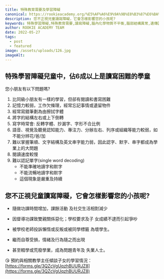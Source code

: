 ```yaml
---
title: 特殊教育需要及學習障礙
canonical: https://rookieacademy.org/%E5%AF%A6%E9%9A%9B%E8%B3%87%E6%BA%90/2022-05-27-%E7%89%B9%E6%AE%8A%E6%95%99%E8%82%B2%E9%9C%80%E8%A6%81%E5%8F%8A%E5%AD%B8%E7%BF%92%E9%9A%9C%E7%A4%99
description: 您不正視兒童讀寫障礙，它會怎樣影響您的小孩呢? 
keywords: 特殊學習障礙,特殊教育需要,讀寫障礙,腦內化學物質不平衡,腦部結構異常,遺傳因素,社會心理,環境因素,學習障礙,自尊受損,強效讀寫訓練,高效能記憶法,喜愛中文學習,喜愛英文學習,社交,情緒,行為,眼神接觸,面部表情,身體動作,與人接觸的正確方式,訓練服務,感覺統合
author: ROOKIE ACADEMY TEAM
date: 2022-05-27
tags:
  - post
  - featured
image: /assets/uploads/126.jpg
imageAlt: 
---
```

## 特殊學習障礙兒童中，佔6成以上是讀寫困難的學童

您小朋友有以下問題嗎?
1. 比同級小朋友有一樣的學習，但郤有閱讀和書寫困難
2. 記憶力較弱，工作欠條理，經常忘記事情或遺留物件
3. 經常寫錯筆劃為由擦拭字體
4. 將字的結構左右或上下倒轉
5. 寫字時常會: 反轉字體、抄漏字、字形不合比例
6. 語音、視覺及聽覺認知能力、專注力、分辦左右、列序或組織等能力較弱，如不能分辨花/爸/加
7. 難以掌握筆順、文字結構及英文串字能力弱，因此認字、默字、串字都成為學業上的大問題
8. 閱讀速度較慢
9. 難以認記單字(single word decoding)
	- 不能準確地讀字和默字
	- 不能流暢地讀字和默字
	- 這個現象是嚴重及持續

## 您不正視兒童讀寫障礙，它會怎樣影響您的小孩呢? 

- 隨做功課時間增加，課餘活動
及社交生活相對減少

- 因督導功課致雙親關係惡化；學校要求及子
女成績不逮而引起爭吵

- 被學校老師投訴懶惰或反叛或被同學標籤
為壞學生。

- 繼而自尊受損，情緒及行為隨之而出現

- 甚至輟學或荒廢學業，成為問題青年及
失業人士。

😘 預約與相關教學主任傾談子女的學習情況：
[https://forms.gle/3QZcVgUqzhBUURJZ8](https://forms.gle/3QZcVgUqzhBUURJZ8)